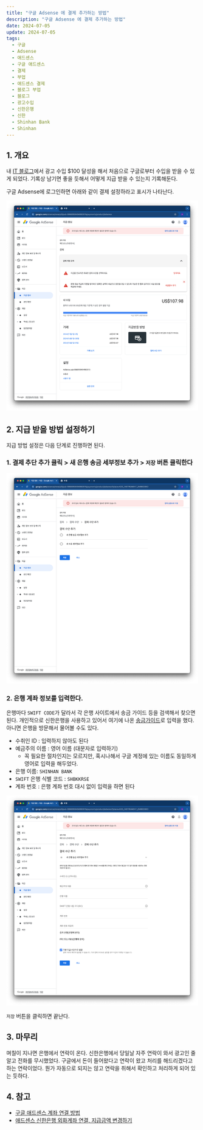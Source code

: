 ```yaml
---
title: "구글 Adsense 에 결제 추가하는 방법"
description: "구글 Adsense 에 결제 추가하는 방법"
date: 2024-07-05
update: 2024-07-05
tags:
  - 구글
  - Adsense
  - 애드센스
  - 구글 애드센스
  - 결제
  - 부업
  - 애드센스 결제
  - 블로그 부업
  - 블로그
  - 광고수입
  - 신한은행
  - 신한
  - Shinhan Bank
  - Shinhan
---
```


## 1. 개요

내 [IT 블로그](https://blog.advenoh.pe.kr/)에서 광고 수입 $100 달성을 해서 처음으로 구글로부터 수입을 받을 수 있게 되었다. 기록상 남기면 좋을 듯해서 어떻게 지급 받을 수 있는지 기록해둔다.

구글 Adsense에 로그인하면 아래와 같이 결제 설정하라고 표시가 나타난다.

![](image-20240705204223014.png)

## 2. 지급 받을 방법 설정하기

지급 방법 설정은 다음 단계로 진행하면 된다.

### 1. 결제 추단 추가 클릭 > 새 은행 송금 세부정보 추가 > `저장` 버튼 클릭한다

![](image-20240705204232250.png)

### 2. 은행 계좌 정보를 입력한다.

은행마다 `SWIFT CODE`가 달라서 각 은행 사이트에서 송금 가이드 등을 검색해서 찾으면 된다. 개인적으로 신한은행을 사용하고 있어서 여기에 나온 [송금가이드](https://bank.shinhan.com/index.jsp#020503010200)로 입력을 했다. 아니면 은행을 방문해서 물어볼 수도 있다.

- 수취인 ID : 입력하지 않아도 된다
- 예금주의 이름 : 영어 이름 (대문자로 입력하기)
  - 꼭 필요한 절차인지는 모르지만, 혹시나해서 구글 계정에 있는 이름도 동일하게 영어로 입력을 해두었다.
- 은행 이름: `SHINHAN BANK`
- `SWIFT` 은행 식별 코드 : `SHBKKRSE`
- 계좌 번호 : 은행 계좌 번호 대시 없이 입력을 하면 된다

![](image-20240705204240536.png)

`저장` 버튼을 클릭하면 끝난다.

## 3. 마무리

며칠이 지나면 은행에서 연락이 온다. 신한은행에서 당일날 자주 연락이 와서 광고인 줄 알고 전화를 무시했었다. 구글에서 돈이 들어왔다고 연락이 왔고 처리를 해드리겠다고 하는 연락이었다. 뭔가 자동으로 되지는 않고 연락을 취해서 확인하고 처리하게 되어 있는 듯하다.

## 4. 참고

- [구글 애드센스 계좌 연결 방법](https://winters-story.tistory.com/entry/%EA%B5%AC%EA%B8%80%EC%95%A0%EB%93%9C%EC%84%BC%EC%8A%A4-%EA%B3%84%EC%A2%8C%EC%97%B0%EA%B2%B0%EB%B0%A9%EB%B2%95#google_vignette)
- [애드센스 신한은행 외화계좌 연결, 지급금액 변경하기](https://juicy-story.com/entry/애드센스-신한은행-외화계좌-연결-지급금액-변경하기#google_vignette)

